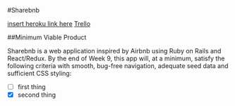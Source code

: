 #Sharebnb

[insert heroku link here](https://id.heroku.com/login)
[Trello](https://trello.com/b/bAlvQnD5/airbnb-clone-think-of-new-name)

##Minimum Viable Product

Sharebnb is a web application inspired by Airbnb using Ruby on Rails and React/Redux. By the end of Week 9, this app will, at a minimum, satisfy the following criteria with smooth, bug-free navigation, adequate seed data and sufficient CSS styling:

- [ ] first thing
- [x] second thing
